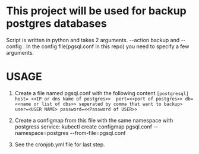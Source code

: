 # This project will be used for backup postgres databases
Script is written in python and takes 2 arguments. --action backup and --config <configfile>. In the config file(pgsql.conf in this repo) you need to specify a few arguments.
# USAGE
1) Create a file named pgsql.conf with the following content
`[postgresql]
host= <<IP or dns Name of postgres>> 
port=<<port of postgres>>
db=<<name or list of dbs>> seperated by comma that want to backup>
user=<USER NAME>
password=<<Password of USER>>`
  
2) Create a configmap from this file with the same namespace with postgress service:
   kubectl create configmap pgsql.conf --namespace=postgres --from-file=pgsql.conf
3) See the cronjob.yml file for last step.   

